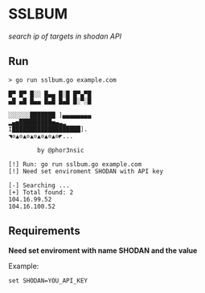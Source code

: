 # SSLBUM
*search ip of targets in shodan API*

## Run
```
> go run sslbum.go example.com

█▀ █▀ █░░ █▄▄ █░█ █▀▄▀█
▄█ ▄█ █▄▄ █▄█ █▄█ █░▀░█

░░░░░░███████ ]▄▄▄▄▄▄▄▄
▂▄▅█████████▅▄▃▂
I███████████████████].
◥⊙▲⊙▲⊙▲⊙▲⊙▲⊙▲⊙◤...

		by @phor3nsic

[!] Run: go run sslbum.go example.com
[!] Need set enviroment SHODAN with API key

[-] Searching ...
[+] Total found: 2
104.16.99.52
104.16.100.52

```

## Requirements

**Need set enviroment with name SHODAN and the value**

Example:

```
set SHODAN=YOU_API_KEY
```
